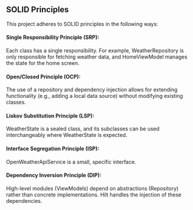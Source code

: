 ## SOLID Principles
This project adheres to SOLID principles in the following ways:
#### Single Responsibility Principle (SRP): 
Each class has a single responsibility. For example, WeatherRepository is only responsible for fetching weather data, and HomeViewModel manages the state for the home screen.
#### Open/Closed Principle (OCP): 
The use of a repository and dependency injection allows for extending functionality (e.g., adding a local data source) without modifying existing classes.
#### Liskov Substitution Principle (LSP): 
WeatherState is a sealed class, and its subclasses can be used interchangeably where WeatherState is expected.
#### Interface Segregation Principle (ISP): 
OpenWeatherApiService is a small, specific interface.
#### Dependency Inversion Principle (DIP): 
High-level modules (ViewModels) depend on abstractions (Repository) rather than concrete implementations. Hilt handles the injection of these dependencies.